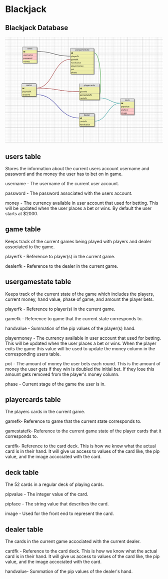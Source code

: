 # Blackjack
## Blackjack Database

![](./assets/updatedschema.png)

## users table
Stores the information about the current users account username and password and the money the user has to bet on in game.

username - The username of the current user account.

password - The password associated with the users account.

money - The currency available in user account that used for betting. This will be updated when the user places a bet or wins. By default the user starts at $2000.

## game table
Keeps track of the current games being played with players and dealer associated to the game.

playerfk - Reference to player(s) in the current game.

dealerfk - Reference to the dealer in the current game.

## usergamestate table
Keeps track of the current state of the game which includes the players, current money, hand value, phase of game, and amount the player bets.

playerfk - Reference to player(s) in the current game.

gamefk - Reference to game that the current state corresponds to.

handvalue - Summation of the pip values of the player(s) hand.

playermoney - The currency available in user account that used for betting. This will be updated when the user places a bet or wins. When the player exits the game this value will be used to update the money column in the corresponding users table.

pot - The amount of money the user bets each round. This is the amount of money the user gets if they win is doubled the initial bet. If they lose this amount gets removed from the player's money column.

phase - Current stage of the game the user is in.

## playercards table
The players cards in the current game.

gamefk- Reference to game that the current state corresponds to.

gamestatefk- Reference to the current game state of the player cards that it corresponds to.

cardfk- Reference to the card deck. This is how we know what the actual card is in their hand. It will give us access to values of the card like, the pip value, and the image accociated with the card.

## deck table
The 52 cards in a regular deck of playing cards.

pipvalue - The integer value of the card.

pipface - The string value that describes the card.

image - Used for the front end to represent the card.

## dealer table
The cards in the current game accociated with the current dealer.

cardfk - Reference to the card deck. This is how we know what the actual card is in their hand. It will give us access to values of the card like, the pip value, and the image accociated with the card.

handvalue- Summation of the pip values of the dealer's hand.
